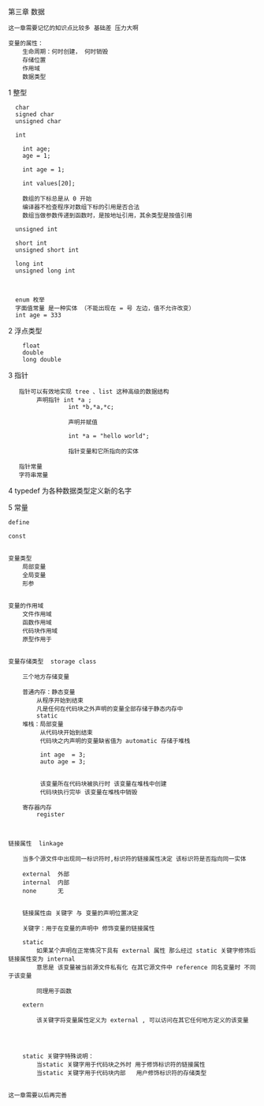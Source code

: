 第三章 数据

    这一章需要记忆的知识点比较多 基础差 压力大啊

    变量的属性：
        生命周期：何时创建， 何时销毁
        存储位置
        作用域
        数据类型


1    整型


      char
      signed char
      unsigned char

      int

        int age;
        age = 1;

        int age = 1;

        int values[20];

        数组的下标总是从 0 开始
        编译器不检查程序对数组下标的引用是否合法
        数组当做参数传递到函数时，是按地址引用，其余类型是按值引用

      unsigned int

      short int
      unsigned short int

      long int
      unsigned long int



      enum 枚举
      字面值常量 是一种实体 （不能出现在 = 号 左边，值不允许改变）
      int age = 333





2    浮点类型

        float
        double
        long double

3    指针

       指针可以有效地实现 tree 、list 这种高级的数据结构
            声明指针 int *a ;
                     int *b,*a,*c;

                     声明并赋值

                     int *a = "hello world";

                     指针变量和它所指向的实体

       指针常量
       字符串常量

4  typedef 为各种数据类型定义新的名字


5    常量

    define

    const


    变量类型
        局部变量
        全局变量
        形参


    变量的作用域
        文件作用域
        函数作用域
        代码块作用域
        原型作用于


    变量存储类型  storage class

        三个地方存储变量

        普通内存：静态变量
            从程序开始到结束
            凡是任何在代码块之外声明的变量全部存储于静态内存中
            static
        堆栈：局部变量
             从代码块开始到结束
             代码块之内声明的变量缺省值为 automatic 存储于堆栈

             int age  = 3;
             auto age = 3;


             该变量所在代码块被执行时 该变量在堆栈中创建
             代码块执行完毕 该变量在堆栈中销毁

        寄存器内存
            register



    链接属性  linkage

        当多个源文件中出现同一标识符时,标识符的链接属性决定 该标识符是否指向同一实体

        external  外部
        internal  内部
        none      无


        链接属性由 关键字 与 变量的声明位置决定

        关键字：用于在变量的声明中 修饰变量的链接属性

        static
            如果某个声明在正常情况下具有 external 属性 那么经过 static 关键字修饰后 链接属性变为 internal
            意思是 该变量被当前源文件私有化 在其它源文件中 reference 同名变量时 不同于该变量

            同理用于函数

        extern

            该关键字将变量属性定义为 external , 可以访问在其它任何地方定义的该变量




        static 关键字特殊说明：
            当static 关键字用于代码块之外时 用于修饰标识符的链接属性
            当static 关键字用于代码块内部   用户修饰标识符的存储类型


    这一章需要以后再完善